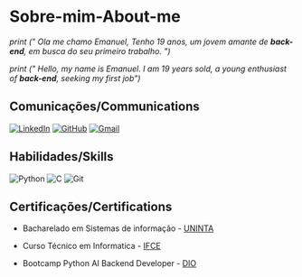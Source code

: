 # Sobre-mim-About-me

*print (" Ola me chamo Emanuel, Tenho 19 anos, um jovem amante de **back-end**, em busca do seu primeiro trabalho. ")*  

*print (" Hello, my name is Emanuel. I am 19 years sold, a young enthusiast of **back-end**, seeking my first job")*


## Comunicações/Communications
[![LinkedIn](https://img.shields.io/badge/LinkedIn-black?style=for-the-badge&logo=linkedin&logoColor=blue)](https://www.linkedin.com/in/EmanuelCauã/) [![GitHub](https://img.shields.io/badge/GitHub-black?style=for-the-badge&logo=github&logoColor=blue)](https://github.com/maneoDev)             [![Gmail](https://img.shields.io/badge/Gmail-black?style=for-the-badge&logo=gmail&logoColor=blue)](mailto:maneocaua@gmail.com)



## Habilidades/Skills

![Python](https://img.shields.io/badge/python-black?style=for-the-badge&logo=python&logoColor=blue) ![C](https://img.shields.io/badge/C-black?style=for-the-badge&logo=c&logoColor=blue)    ![Git](https://img.shields.io/badge/GIT-black?style=for-the-badge&logo=git&logoColor=blue)

## Certificações/Certifications
- Bacharelado em Sistemas de informação - [UNINTA](https://uninta.edu.br/site/)

- Curso Técnico em Informatica - [IFCE](https://ifce.edu.br/)

- Bootcamp Python AI Backend Developer - [DIO](https://web.dio.me/track/coding-future-vivo-python-ai-backend-developer)

